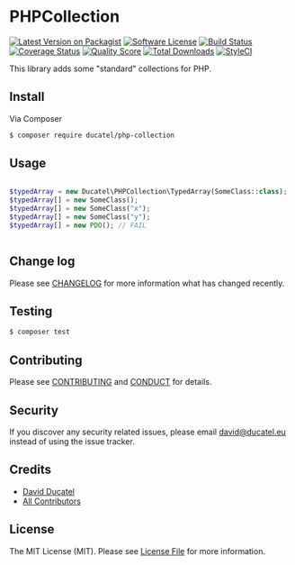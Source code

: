 # PHPCollection

[![Latest Version on Packagist][ico-version]][link-packagist]
[![Software License][ico-license]](LICENSE.md)
[![Build Status][ico-travis]][link-travis]
[![Coverage Status][ico-scrutinizer]][link-scrutinizer]
[![Quality Score][ico-code-quality]][link-code-quality]
[![Total Downloads][ico-downloads]][link-downloads]
[![StyleCI][ico-style-ci]][link-style-ci]

This library adds some "standard" collections for PHP.

## Install

Via Composer

``` bash
$ composer require ducatel/php-collection
```

## Usage

``` php

$typedArray = new Ducatel\PHPCollection\TypedArray(SomeClass::class);
$typedArray[] = new SomeClass();
$typedArray[] = new SomeClass("x");
$typedArray[] = new SomeClass("y");
$typedArray[] = new PDO(); // FAIL



```

## Change log

Please see [CHANGELOG](CHANGELOG.md) for more information what has changed recently.

## Testing

``` bash
$ composer test
```

## Contributing

Please see [CONTRIBUTING](CONTRIBUTING.md) and [CONDUCT](CONDUCT.md) for details.

## Security

If you discover any security related issues, please email david@ducatel.eu instead of using the issue tracker.

## Credits

- [David Ducatel][link-author]
- [All Contributors][link-contributors]

## License

The MIT License (MIT). Please see [License File](LICENSE.md) for more information.

[ico-version]: https://img.shields.io/packagist/v/Ducatel/php-collection.svg?style=flat-square
[ico-license]: https://img.shields.io/badge/license-MIT-brightgreen.svg?style=flat-square
[ico-travis]: https://img.shields.io/travis/Ducatel/PHPCollection/master.svg?style=flat-square
[ico-scrutinizer]: https://img.shields.io/scrutinizer/coverage/g/Ducatel/PHPCollection.svg?style=flat-square
[ico-code-quality]: https://img.shields.io/scrutinizer/g/Ducatel/PHPCollection.svg?style=flat-square
[ico-downloads]: https://img.shields.io/packagist/dt/Ducatel/php-collection.svg?style=flat-square
[ico-style-ci]: https://styleci.io/repos/64783664/shield

[link-packagist]: https://packagist.org/packages/Ducatel/php-collection
[link-travis]: https://travis-ci.org/Ducatel/PHPCollection
[link-scrutinizer]: https://scrutinizer-ci.com/g/Ducatel/PHPCollection/code-structure
[link-code-quality]: https://scrutinizer-ci.com/g/Ducatel/PHPCollection
[link-downloads]: https://packagist.org/packages/Ducatel/PHPCollection
[link-author]: https://github.com/:author_username
[link-contributors]: ../../contributors
[link-style-ci]: https://styleci.io/repos/64783664
